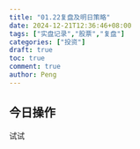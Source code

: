 ```yaml
---
title: "01.22复盘及明日策略"
date: 2024-12-21T12:36:46+08:00
tags: ["实盘记录","股票","复盘"]
categories: ["投资"]
draft: true
toc: true
comment: true
author: Peng
---
```


## 今日操作
试试


